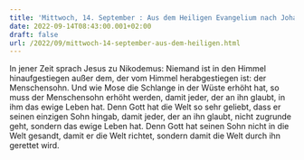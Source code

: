 ```yaml
---
title: 'Mittwoch, 14. September : Aus dem Heiligen Evangelium nach Johannes - Joh 3,13-17.'
date: 2022-09-14T08:43:00.001+02:00
draft: false
url: /2022/09/mittwoch-14-september-aus-dem-heiligen.html
---
```


In jener Zeit sprach Jesus zu Nikodemus: Niemand ist in den Himmel hinaufgestiegen außer dem, der vom Himmel herabgestiegen ist: der Menschensohn. Und wie Mose die Schlange in der Wüste erhöht hat, so muss der Menschensohn erhöht werden, damit jeder, der an ihn glaubt, in ihm das ewige Leben hat. Denn Gott hat die Welt so sehr geliebt, dass er seinen einzigen Sohn hingab, damit jeder, der an ihn glaubt, nicht zugrunde geht, sondern das ewige Leben hat. Denn Gott hat seinen Sohn nicht in die Welt gesandt, damit er die Welt richtet, sondern damit die Welt durch ihn gerettet wird.